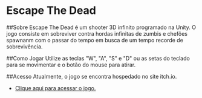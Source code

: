 # Escape The Dead

##Sobre
Escape The Dead é um shooter 3D infinito programado na Unity. O jogo consiste em sobreviver contra hordas infinitas de zumbis e chefões spawnanm com o passar do tempo em busca de um tempo recorde de sobrevivência.

##Como Jogar
Utilize as teclas "W", "A", "S" e "D" ou as setas do teclado para se movimentar e o botão do mouse para atirar.

##Acesso
Atualmente, o jogo se encontra hospedado no site itch.io.
- [Clique aqui para acessar o jogo.](https://kakazoka.itch.io/escape-the-dead)
